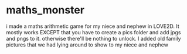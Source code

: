 # maths_monster
i made a maths arithmetic game for my niece and nephew in LOVE2D. It mostly works EXCEPT that you have to create a pics folder and add jpgs and pngs to it. otherwise there'll be nothing to unlock. I added old family pictures that we had lying around to show to my niece and nephew
